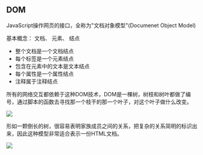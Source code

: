 ## DOM
JavaScript操作网页的接口，全称为"文档对象模型"(Documenet Object Model)

基本概念： 文档、 元素、 结点

- 整个文档是一个文档结点
- 每个标签是一个元素结点
- 包含在元素中的文本是文本结点
- 每个属性是一个属性结点
- 注释属于注释结点

所有的网络交互都依赖于这种DOM技术，DOM是一棵树，树枝和树叶都做了编号，通过脚本的函数去寻找那一个枝干的那一个叶子，对这个叶子做什么改变。

![](http://image.sherrykeeper.vip/DOM-test1-2020-1-13.png)

形如一颗倒长的树，很容易表明家族成员之间的关系，把复杂的关系简明的标识出来，因此这种模型非常适合表示一份HTML文档。

![](http://image.sherrykeeper.vip/DOM-test2-2020-1-13.png)

